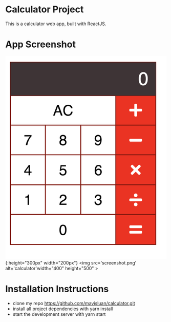 # Calculator Project
This is a calculator web app, built with ReactJS.


# App Screenshot
![screenshot](src/screenshot.png){:height="300px" width="200px"}
<img src='screenshot.png' alt='calculator'width="400" height="500" >


# Installation Instructions
- clone my repo https://github.com/mavisluan/calculator.git
- install all project dependencies with yarn install
- start the development server with yarn start
